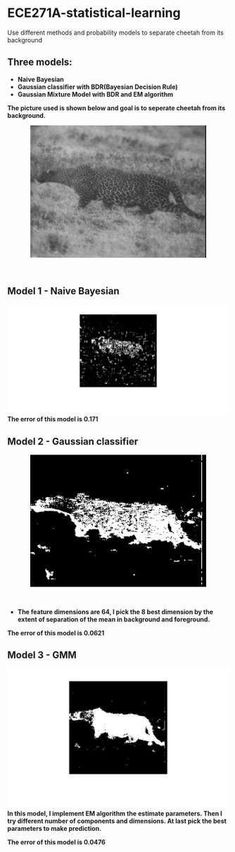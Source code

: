 # ECE271A-statistical-learning
Use different methods and probability models to separate cheetah from its background

## Three models:
- __Naive Bayesian__
- __Gaussian classifier with BDR(Bayesian Decision Rule)__
- __Gaussian Mixture Model with BDR and EM algorithm__

__The picture used is shown below and goal is to seperate cheetah from its background.__
<div align=center>
 <img src="https://raw.githubusercontent.com/jiangdada1221/ECE271A-statistical-learning/master/cheetah.jpg" width = "400" height = "300" alt="cheetah" align=center /> 
</div><br><br>

## Model 1 - Naive Bayesian
![Aaron Swartz](https://raw.githubusercontent.com/jiangdada1221/ECE271A-statistical-learning/master/naiveBayesian/prediction.jpg)
__The error of this model is 0.171__

## Model 2 - Gaussian classifier
<div align=center>
 <img src="https://raw.githubusercontent.com/jiangdada1221/ECE271A-statistical-learning/master/GaussianModel/prediction.jpg" width = "400" height = "300" alt="cheetah" align=center /> 
</div><br><br>

- __The feature dimensions are 64, I pick the 8 best dimension by the extent of separation of the mean in background and foreground.__

__The error of this model is 0.0621__

## Model 3 - GMM 
![Aaron Swartz](https://raw.githubusercontent.com/jiangdada1221/ECE271A-statistical-learning/master/GMM_EM/prediction.jpg)
__In this model, I implement EM algorithm the estimate parameters. Then I try different number of components and dimensions. At last pick the best parameters to make prediction.__

__The error of this model is 0.0476__
